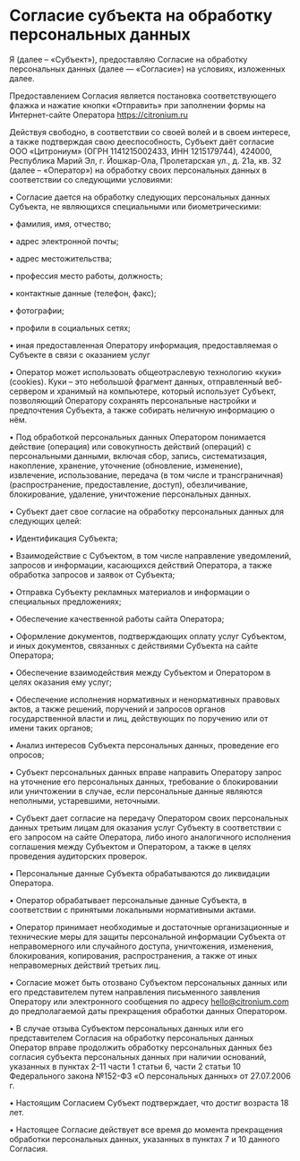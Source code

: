# Согласие субъекта на обработку персональных данных

Я (далее – «Субъект»), предоставляю Согласие на обработку персональных данных (далее — «Согласие») на условиях, изложенных далее.

Предоставлением Согласия является постановка соответствующего флажка и нажатие кнопки «Отправить» при заполнении формы на Интернет-сайте Оператора https://citronium.ru 

Действуя свободно, в соответствии со своей волей и в своем интересе, а также подтверждая свою дееспособность, Субъект даёт согласие ООО «Цитрониум» (ОГРН 1141215002433, ИНН 1215179744), 424000, Республика Марий Эл, г. Йошкар-Ола, Пролетарская ул., д. 21а, кв. 32 (далее – «Оператор») на обработку своих персональных данных в соответствии со следующими условиями:

•	Согласие дается на обработку следующих персональных данных Субъекта, не являющихся специальными или биометрическими:

•	фамилия, имя, отчество;

•	адрес электронной почты;

•	адрес местожительства;

•	профессия место работы, должность;

•	контактные данные (телефон, факс);

•	фотографии;

•	профили в социальных сетях;

•	иная предоставленная Оператору информация, предоставляемая о Субъекте в связи с оказанием услуг

•	Оператор может использовать общеотраслевую технологию «куки» (cookies). Куки – это небольшой фрагмент данных, отправленный веб-сервером и хранимый на компьютере, который использует Субъект, позволяющий Оператору сохранять персональные настройки и предпочтения Субъекта, а также собирать неличную информацию о нём.

•	Под обработкой персональных данных Оператором понимается действие (операция) или совокупность действий (операций) с персональными данными, включая сбор, запись, систематизация, накопление, хранение, уточнение (обновление, изменение), извлечение, использование, передача (в том числе и трансграничная) (распространение, предоставление, доступ), обезличивание, блокирование, удаление, уничтожение персональных данных.

•	Субъект дает свое согласие на обработку персональных данных для следующих целей:

•	Идентификация Субъекта;

•	Взаимодействие с Субъектом, в том числе направление уведомлений, запросов и информации, касающихся действий Оператора, а также обработка запросов и заявок от Субъекта;

•	Отправка Субъекту рекламных материалов и информации о специальных предложениях;

•	Обеспечение качественной работы сайта Оператора;

•	Оформление документов, подтверждающих оплату услуг Субъектом, и иных документов, связанных с действиями Субъекта на сайте Оператора;

•	Обеспечение взаимодействия между Субъектом и Оператором в целях оказания ему услуг;

•	Обеспечение исполнения нормативных и ненормативных правовых актов, а также решений, поручений и запросов органов государственной власти и лиц, действующих по поручению или от имени таких органов;

•	Анализ интересов Субъекта персональных данных, проведение его опросов;

•	Субъект персональных данных вправе направить Оператору запрос на уточнение его персональных данных, требование о блокировании или уничтожении в случае, если персональные данные являются неполными, устаревшими, неточными.

•	Субъект дает согласие на передачу Оператором своих персональных данных третьим лицам для оказания услуг Субъекту в соответствии с его запросом на сайте Оператора, либо иного аналогичного исполнения соглашения между Субъектом и Оператором, а также в целях проведения аудиторских проверок.

•	Персональные данные Субъекта обрабатываются до ликвидации Оператора.

•	Оператор обрабатывает персональные данные Субъекта, в соответствии с принятыми локальными нормативными актами.

•	Оператор принимает необходимые и достаточные организационные и технические меры для защиты персональной информации Субъекта от неправомерного или случайного доступа, уничтожения, изменения, блокирования, копирования, распространения, а также от иных неправомерных действий третьих лиц.

•	Согласие может быть отозвано Субъектом персональных данных или его представителем путем направления письменного заявления Оператору или электронного сообщения по адресу hello@citronium.com до предполагаемой даты прекращения обработки данных Оператором.

•	В случае отзыва Субъектом персональных данных или его представителем Согласия на обработку персональных данных Оператор вправе продолжить обработку персональных данных без согласия субъекта персональных данных при наличии оснований, указанных в пунктах 2-11 части 1 статьи 6, части 2 статьи 10 Федерального закона №152-ФЗ «О персональных данных» от 27.07.2006 г.

•	Настоящим Согласием Субъект подтверждает, что достиг возраста 18 лет.

•	Настоящее Согласие действует все время до момента прекращения обработки персональных данных, указанных в пунктах 7 и 10 данного Согласия. 

